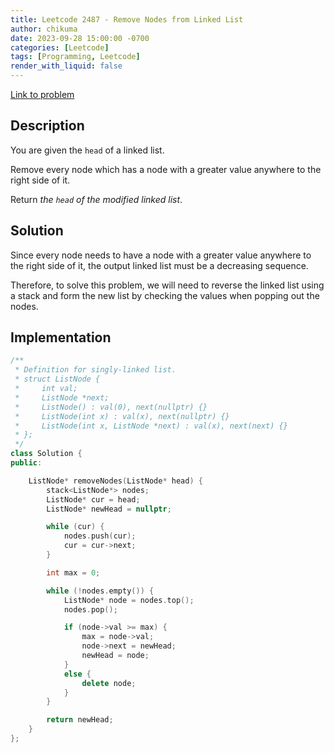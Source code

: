 ```yaml
---
title: Leetcode 2487 - Remove Nodes from Linked List
author: chikuma
date: 2023-09-28 15:00:00 -0700
categories: [Leetcode]
tags: [Programming, Leetcode]
render_with_liquid: false
---
```


[Link to problem](https://leetcode.com/problems/remove-nodes-from-linked-list/)

## Description

You are given the `head` of a linked list.

Remove every node which has a node with a greater value anywhere to the right
side of it.

Return *the `head` of the modified linked list*.

## Solution

Since every node needs to have a node with a greater value anywhere to the right
side of it, the output linked list must be a decreasing sequence.

Therefore, to solve this problem, we will need to reverse the linked list using
a stack and form the new list by checking the values when popping out the nodes.

## Implementation

```cpp
/**
 * Definition for singly-linked list.
 * struct ListNode {
 *     int val;
 *     ListNode *next;
 *     ListNode() : val(0), next(nullptr) {}
 *     ListNode(int x) : val(x), next(nullptr) {}
 *     ListNode(int x, ListNode *next) : val(x), next(next) {}
 * };
 */
class Solution {
public:

    ListNode* removeNodes(ListNode* head) {
        stack<ListNode*> nodes;
        ListNode* cur = head;
        ListNode* newHead = nullptr;

        while (cur) {
            nodes.push(cur);
            cur = cur->next;
        }

        int max = 0;

        while (!nodes.empty()) {
            ListNode* node = nodes.top();
            nodes.pop();

            if (node->val >= max) {
                max = node->val;
                node->next = newHead;
                newHead = node;
            }
            else {
                delete node;
            }
        }

        return newHead;
    }
};
```